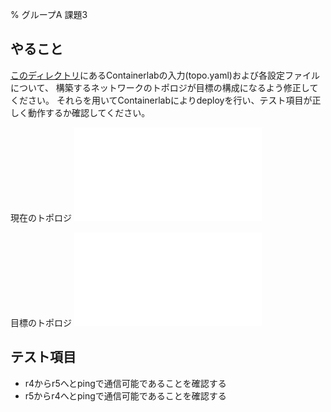 % グループA 課題3

## やること

[このディレクトリ](./)にあるContainerlabの入力(topo.yaml)および各設定ファイルについて、
構築するネットワークのトポロジが目標の構成になるよう修正してください。
それらを用いてContainerlabによりdeployを行い、テスト項目が正しく動作するか確認してください。


現在のトポロジ
![](./start.pdf)

目標のトポロジ
![](./goal.pdf)


## テスト項目

- r4からr5へとpingで通信可能であることを確認する
- r5からr4へとpingで通信可能であることを確認する


